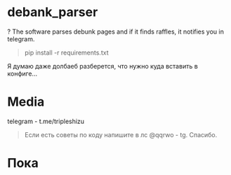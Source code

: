 # debank_parser
? The software parses debunk pages and if it finds raffles, it notifies you in telegram.

>pip install -r requirements.txt

Я думаю даже долбаеб разберется, что нужно куда вставить в конфиге...

# Media
telegram - t.me/tripleshizu

> Если есть советы по коду напишите в лс @qqrwo - tg. Спасибо.

# Пока
